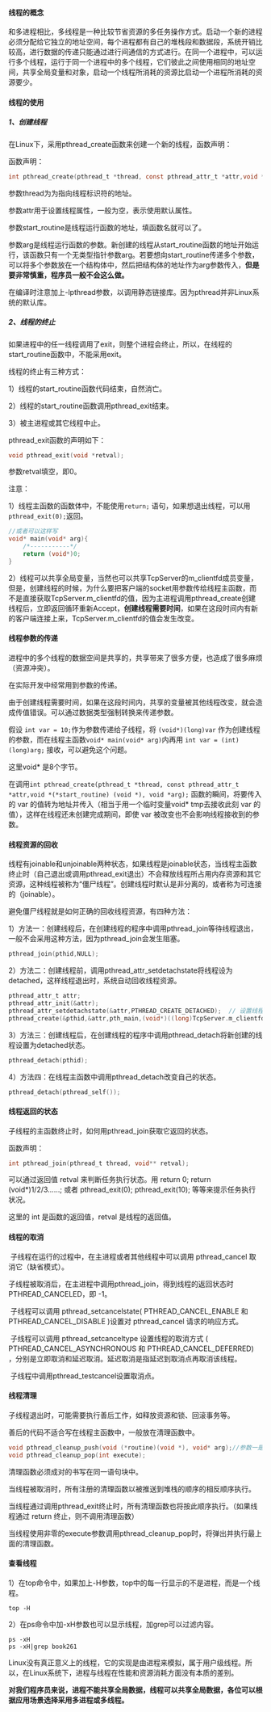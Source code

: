 #### 线程的概念

​		和多进程相比，多线程是一种比较节省资源的多任务操作方式。启动一个新的进程必须分配给它独立的地址空间，每个进程都有自己的堆栈段和数据段，系统开销比较高，进行数据的传递只能通过进行间通信的方式进行。在同一个进程中，可以运行多个线程，运行于同一个进程中的多个线程，它们彼此之间使用相同的地址空间，共享全局变量和对象，启动一个线程所消耗的资源比启动一个进程所消耗的资源要少。



#### 线程的使用

##### 1、创建线程

在Linux下，采用pthread_create函数来创建一个新的线程，函数声明：

函数声明：

```c
int pthread_create(pthread_t *thread, const pthread_attr_t *attr,void *(*start_routine) (void *), void *arg);
```

参数thread为为指向线程标识符的地址。

参数attr用于设置线程属性，一般为空，表示使用默认属性。

参数start_routine是线程运行函数的地址，填函数名就可以了。

参数arg是线程运行函数的参数。新创建的线程从start_routine函数的地址开始运行，该函数只有一个无类型指针参数arg。若要想向start_routine传递多个参数，可以将多个参数放在一个结构体中，然后把结构体的地址作为arg参数传入，**但是要非常慎重，程序员一般不会这么做。**

在编译时注意加上-lpthread参数，以调用静态链接库。因为pthread并非Linux系统的默认库。

##### 2、线程的终止

如果进程中的任一线程调用了exit，则整个进程会终止，所以，在线程的start_routine函数中，不能采用exit。

线程的终止有三种方式：

1）线程的start_routine函数代码结束，自然消亡。

2）线程的start_routine函数调用pthread_exit结束。

3）被主进程或其它线程中止。

pthread_exit函数的声明如下：

```c
void pthread_exit(void *retval);
```

参数retval填空，即0。

注意：

1）线程主函数的函数体中，不能使用` return; ` 语句，如果想退出线程，可以用` pthread_exit(0); `返回。

```c
//或者可以这样写
void* main(void* arg){
    /*-----------*/
    return (void*)0;
}
```

2）线程可以共享全局变量，当然也可以共享TcpServer的m_clientfd成员变量，但是，创建线程的时候，为什么要把客户端的socket用参数传给线程主函数，而不是直接获取TcpServer.m_clientfd的值，因为主进程调用pthread_create创建线程后，立即返回循环重新Accept，**创建线程需要时间**，如果在这段时间内有新的客户端连接上来，TcpServer.m_clientfd的值会发生改变。



#### 线程参数的传递

进程中的多个线程的数据空间是共享的，共享带来了很多方便，也造成了很多麻烦（资源冲突）。

在实际开发中经常用到参数的传递。

由于创建线程需要时间，如果在这段时间内，共享的变量被其他线程改变，就会造成传值错误。可以通过数据类型强制转换来传递参数。

假设 `int var = 10;`作为参数传递给子线程，将 `(void*)(long)var` 作为创建线程的参数，而在线程主函数`void* main(void* arg)`内再用 `int var = (int)(long)arg;` 接收，可以避免这个问题。

这里void* 是8个字节。

在调用`int pthread_create(pthread_t *thread, const pthread_attr_t *attr,void *(*start_routine) (void *), void *arg);` 函数的瞬间，将要传入的 var 的值转为地址并传入（相当于用一个临时变量void* tmp去接收此刻 var 的值），这样在线程还未创建完成期间，即使 var 被改变也不会影响线程接收到的参数。



#### 线程资源的回收

线程有joinable和unjoinable两种状态，如果线程是joinable状态，当线程主函数终止时（自己退出或调用pthread_exit退出）不会释放线程所占用内存资源和其它资源，这种线程被称为“僵尸线程”。创建线程时默认是非分离的，或者称为可连接的（joinable）。

避免僵尸线程就是如何正确的回收线程资源，有四种方法：

1）方法一：创建线程后，在创建线程的程序中调用pthread_join等待线程退出，一般不会采用这种方法，因为pthread_join会发生阻塞。

```c
pthread_join(pthid,NULL);
```

2）方法二：创建线程前，调用pthread_attr_setdetachstate将线程设为detached，这样线程退出时，系统自动回收线程资源。

```c
pthread_attr_t attr;
pthread_attr_init(&attr);
pthread_attr_setdetachstate(&attr,PTHREAD_CREATE_DETACHED);  // 设置线程的属性。
pthread_create(&pthid,&attr,pth_main,(void*)((long)TcpServer.m_clientfd);
```

3）方法三：创建线程后，在创建线程的程序中调用pthread_detach将新创建的线程设置为detached状态。

```c
pthread_detach(pthid);
```

 4）方法四：在线程主函数中调用pthread_detach改变自己的状态。

```c
pthread_detach(pthread_self());
```



#### 线程返回的状态

子线程的主函数终止时，如何用pthread_join获取它返回的状态。

函数声明：

```c
int pthread_join(pthread_t thread, void** retval);
```

可以通过返回值 retval 来判断任务执行状态。用 return 0; return (void*)1/2/3……; 或者 pthread_exit(0); pthread_exit(10); 等等来提示任务执行状况。

这里的 int 是函数的返回值，retval 是线程的返回值。



#### 线程的取消

​		子线程在运行的过程中，在主进程或者其他线程中可以调用 pthread_cancel 取消它（缺省模式）。

​		子线程被取消后，在主进程中调用pthread_join，得到线程的返回状态时PTHREAD_CANCELED，即 -1。

​		子线程可以调用 pthread_setcancelstate( PTHREAD_CANCEL_ENABLE 和 PTHREAD_CANCEL_DISABLE )设置对 pthread_cancel 请求的响应方式。

​		子线程可以调用 pthread_setcanceltype 设置线程的取消方式 ( PTHREAD_CANCEL_ASYNCHRONOUS 和 PTHREAD_CANCEL_DEFERRED) ，分别是立即取消和延迟取消。延迟取消是指延迟到取消点再取消该线程。

​		子线程中调用pthread_testcancel设置取消点。



#### 线程清理

子线程退出时，可能需要执行善后工作，如释放资源和锁、回滚事务等。

善后的代码不适合写在线程主函数中，一般放在清理函数中。

```c
void pthread_cleanup_push(void (*routine)(void *), void* arg);//参数一是一个返回值为void,参数为void* 的函数指针
void pthread_cleanup_pop(int execute);
```

清理函数必须成对的书写在同一语句块中。

当线程被取消时，所有注册的清理函数以被推送到堆栈的顺序的相反顺序执行。

当线程通过调用pthread_exit终止时，所有清理函数也将按此顺序执行。（如果线程通过 return 终止，则不调用清理函数）

当线程使用非零的execute参数调用pthread_cleanup_pop时，将弹出并执行最上面的清理函数。



#### 查看线程

1）在top命令中，如果加上-H参数，top中的每一行显示的不是进程，而是一个线程。

```
top -H
```

2）在ps命令中加-xH参数也可以显示线程，加grep可以过滤内容。

```
ps -xH
ps -xH|grep book261
```

Linux没有真正意义上的线程，它的实现是由进程来模拟，属于用户级线程。所以，在Linux系统下，进程与线程在性能和资源消耗方面没有本质的差别。

**对我们程序员来说，进程不能共享全局数据，线程可以共享全局数据，各位可以根据应用场景选择采用多进程或多线程。**